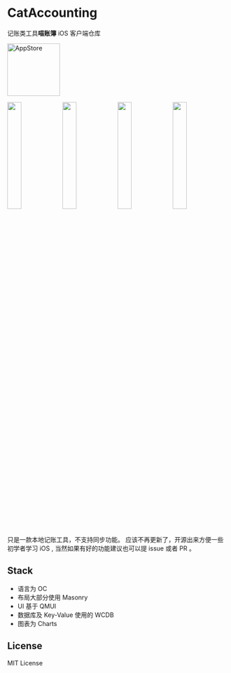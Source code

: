 # CatAccounting

记账类工具**喵账簿** iOS 客户端仓库

[<img src="https://cloud.githubusercontent.com/assets/219689/5575342/963e0ee8-9013-11e4-8091-7ece67d64729.png" width="120" alt="AppStore"/>](itms-apps://itunes.apple.com/app/id1308678908)

<img src="http://abtfun.oss-cn-beijing.aliyuncs.com/img/2019-08-01-Screen%20Shot%202019-08-01%20at%209.25.41%20AM-1.png" width="25%"><img src="http://abtfun.oss-cn-beijing.aliyuncs.com/img/2019-08-01-Screen%20Shot%202019-08-01%20at%209.27.13%20AM-1.png" width="25%"><img src="http://abtfun.oss-cn-beijing.aliyuncs.com/img/2019-08-01-Screen%20Shot%202019-08-01%20at%209.27.26%20AM.png" width="25%"><img src="http://abtfun.oss-cn-beijing.aliyuncs.com/img/2019-08-01-Screen%20Shot%202019-08-01%20at%209.27.35%20AM.png" width="25%"> 

只是一款本地记账工具，不支持同步功能。
应该不再更新了，开源出来方便一些初学者学习 iOS , 当然如果有好的功能建议也可以提 issue   或者 PR 。

## Stack

* 语言为 OC
* 布局大部分使用 Masonry
* UI 基于 QMUI
* 数据库及 Key-Value 使用的 WCDB
* 图表为 Charts

## License

MIT License


